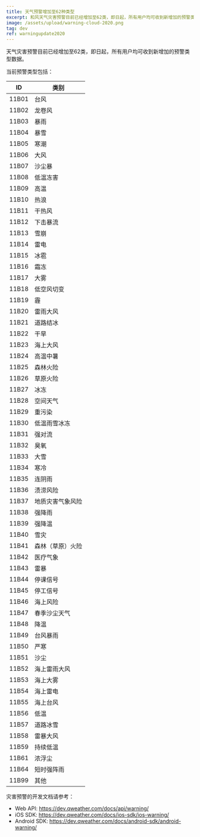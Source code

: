 ```yaml
---
title: 天气预警增加至62种类型
excerpt: 和风天气灾害预警目前已经增加至62类，即日起，所有用户均可收到新增加的预警类型数据。
image: /assets/upload/warning-cloud-2020.png
tag: dev
ref: warningupdate2020
---
```


天气灾害预警目前已经增加至62类，即日起，所有用户均可收到新增加的预警类型数据。

当前预警类型包括：

| ID  | 类别     |
| ----- | ---------------- |
| 11B01 | 台风             |
| 11B02 | 龙卷风           |
| 11B03 | 暴雨             |
| 11B04 | 暴雪             |
| 11B05 | 寒潮             |
| 11B06 | 大风             |
| 11B07 | 沙尘暴           |
| 11B08 | 低温冻害         |
| 11B09 | 高温             |
| 11B10 | 热浪             |
| 11B11 | 干热风           |
| 11B12 | 下击暴流         |
| 11B13 | 雪崩             |
| 11B14 | 雷电             |
| 11B15 | 冰雹             |
| 11B16 | 霜冻             |
| 11B17 | 大雾             |
| 11B18 | 低空风切变       |
| 11B19 | 霾               |
| 11B20 | 雷雨大风         |
| 11B21 | 道路结冰         |
| 11B22 | 干旱             |
| 11B23 | 海上大风         |
| 11B24 | 高温中暑         |
| 11B25 | 森林火险         |
| 11B26 | 草原火险         |
| 11B27 | 冰冻             |
| 11B28 | 空间天气         |
| 11B29 | 重污染           |
| 11B30 | 低温雨雪冰冻     |
| 11B31 | 强对流           |
| 11B32 | 臭氧             |
| 11B33 | 大雪             |
| 11B34 | 寒冷             |
| 11B35 | 连阴雨           |
| 11B36 | 渍涝风险         |
| 11B37 | 地质灾害气象风险 |
| 11B38 | 强降雨           |
| 11B39 | 强降温           |
| 11B40 | 雪灾             |
| 11B41 | 森林（草原）火险 |
| 11B42 | 医疗气象         |
| 11B43 | 雷暴             |
| 11B44 | 停课信号         |
| 11B45 | 停工信号         |
| 11B46 | 海上风险         |
| 11B47 | 春季沙尘天气     |
| 11B48 | 降温             |
| 11B49 | 台风暴雨         |
| 11B50 | 严寒             |
| 11B51 | 沙尘             |
| 11B52 | 海上雷雨大风     |
| 11B53 | 海上大雾         |
| 11B54 | 海上雷电         |
| 11B55 | 海上台风         |
| 11B56 | 低温             |
| 11B57 | 道路冰雪         |
| 11B58 | 雷暴大风         |
| 11B59 | 持续低温         |
| 11B61 | 浓浮尘           |
| 11B64 | 短时强阵雨       |
| 11B99 | 其他             |

灾害预警的开发文档请参考：

- Web API: <https://dev.qweather.com/docs/api/warning/>
- iOS SDK: <https://dev.qweather.com/docs/ios-sdk/ios-warning/>
- Android SDK: <https://dev.qweather.com/docs/android-sdk/android-warning/>